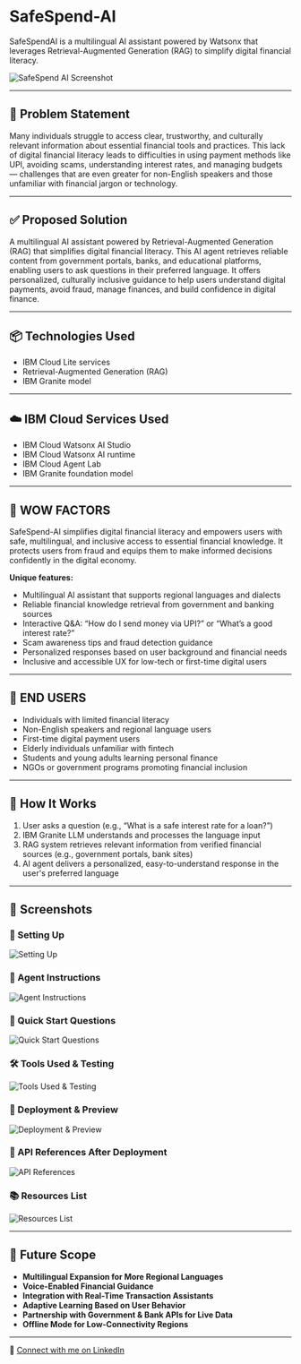 # SafeSpend-AI

SafeSpendAI is a multilingual AI assistant powered by Watsonx that leverages Retrieval-Augmented Generation (RAG) to simplify digital financial literacy.

![SafeSpend AI Screenshot](./SafeSpend%20AI.png)

---

## 🧩 Problem Statement

Many individuals struggle to access clear, trustworthy, and culturally relevant information about essential financial tools and practices. This lack of digital financial literacy leads to difficulties in using payment methods like UPI, avoiding scams, understanding interest rates, and managing budgets — challenges that are even greater for non-English speakers and those unfamiliar with financial jargon or technology.

---

## ✅ Proposed Solution

A multilingual AI assistant powered by Retrieval-Augmented Generation (RAG) that simplifies digital financial literacy. This AI agent retrieves reliable content from government portals, banks, and educational platforms, enabling users to ask questions in their preferred language. It offers personalized, culturally inclusive guidance to help users understand digital payments, avoid fraud, manage finances, and build confidence in digital finance.

---

## 📦 Technologies Used

- IBM Cloud Lite services   
- Retrieval-Augmented Generation (RAG)  
- IBM Granite model  

---

## ☁️ IBM Cloud Services Used

- IBM Cloud Watsonx AI Studio  
- IBM Cloud Watsonx AI runtime  
- IBM Cloud Agent Lab  
- IBM Granite foundation model

---

## 🚀 WOW FACTORS

SafeSpend-AI simplifies digital financial literacy and empowers users with safe, multilingual, and inclusive access to essential financial knowledge. It protects users from fraud and equips them to make informed decisions confidently in the digital economy.

**Unique features:**

- Multilingual AI assistant that supports regional languages and dialects  
- Reliable financial knowledge retrieval from government and banking sources  
- Interactive Q&A: “How do I send money via UPI?” or “What’s a good interest rate?”  
- Scam awareness tips and fraud detection guidance  
- Personalized responses based on user background and financial needs  
- Inclusive and accessible UX for low-tech or first-time digital users

---

## 👥 END USERS

- Individuals with limited financial literacy  
- Non-English speakers and regional language users  
- First-time digital payment users  
- Elderly individuals unfamiliar with fintech  
- Students and young adults learning personal finance  
- NGOs or government programs promoting financial inclusion

---

## 🚀 How It Works

1. User asks a question (e.g., “What is a safe interest rate for a loan?”)  
2. IBM Granite LLM understands and processes the language input  
3. RAG system retrieves relevant information from verified financial sources (e.g., government portals, bank sites)  
4. AI agent delivers a personalized, easy-to-understand response in the user's preferred language

---

## 📸 Screenshots

### 🔧 Setting Up
![Setting Up](./Setting_up.jpg)

### 🤖 Agent Instructions
![Agent Instructions](./Agent_Instructions.jpg)

### 💬 Quick Start Questions
![Quick Start Questions](./Quick_Start_Questions.jpg)

### 🛠️ Tools Used & Testing
![Tools Used & Testing](./Tools_Used_&_Testing.jpg)

### 🚀 Deployment & Preview
![Deployment & Preview](./Deplyment_&_Preview.jpg)

### 📡 API References After Deployment
![API References](./API_References_After_Deployment.jpg)

### 📚 Resources List
![Resources List](./Resources_List.jpg)

---

## 🔮 Future Scope

- **Multilingual Expansion for More Regional Languages**  
- **Voice-Enabled Financial Guidance**  
- **Integration with Real-Time Transaction Assistants**  
- **Adaptive Learning Based on User Behavior**  
- **Partnership with Government & Bank APIs for Live Data**  
- **Offline Mode for Low-Connectivity Regions**

---

🔗 [Connect with me on LinkedIn](www.linkedin.com/in/berosin)




